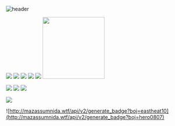 ![header](https://capsule-render.vercel.app/api?type=Waving&color=auto&height=200&section=header&text=물음표를(❔)%20느낌표로(❕)%20만드는%20수달%20입니다!🤭&fontSize=35)
  
<img src="https://img.shields.io/badge/Java-3F8AA2?style=flat-square&logo=Java&logoColor=white"/></a> <img src="https://img.shields.io/badge/HTML5-DE4E26?style=flat-square&logo=Html5&logoColor=white"/></a> <img src="https://img.shields.io/badge/CSS3-2DA5D5?style=flat-square&logo=CSS3&logoColor=white"/></a> <img src="https://img.shields.io/badge/Javscript-EED81A?style=flat-square&logo=Javascript&logoColor=white"/></a> <img src="https://img.shields.io/badge/Python-3766AB?style=flat-square&logo=Python&logoColor=white"/></a>
<img src="https://user-images.githubusercontent.com/26570275/126481909-0e24acb9-57c1-438a-9fdb-389a1c3fd916.gif" width="170"></a>



<img src="https://img.shields.io/badge/Spring-6CB33E?style=flat-square&logo=Spring&logoColor=ffffff"/></a> <img src="https://img.shields.io/badge/Django-0B2E20?style=flat-square&logo=Django&logoColor=white"/></a> <img src="https://img.shields.io/badge/Vue.js-3EB37F?style=flat-square&logo=Vue.js&logoColor=white"/></a>



<img src="https://img.shields.io/badge/MySQL-035E85?style=flat-square&logo=MySQL&logoColor=white"/></a>

![http://mazassumnida.wtf/api/v2/generate_badge?boj=eastheat10](http://mazassumnida.wtf/api/v2/generate_badge?boj=hero0807)


<!--START_SECTION:waka-->
<!--END_SECTION:waka-->

